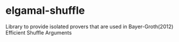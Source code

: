 # elgamal-shuffle

Library to provide isolated provers that are used in
Bayer-Groth(2012) Efficient Shuffle Arguments
